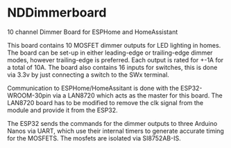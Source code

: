 # NDDimmerboard
10 channel Dimmer Board for ESPHome and HomeAssistant

This board contains 10 MOSFET dimmer outputs for LED lighting in homes. The board can be set-up in either leading-edge or trailing-edge dimmer modes, however trailing-edge is preferred. Each output is rated for +-1A for a total of 10A.
The board also contains 16 inputs for switches, this is done via 3.3v by just connecting a switch to the SWx terminal.

Communication to ESPHome/HomeAssitant is done with the ESP32-WROOM-30pin via a LAN8720 which acts as the master for this board.
The LAN8720 board has to be modified to remove the clk signal from the module and provide it from the ESP32.

The ESP32 sends the commands for the dimmer outputs to three Arduino Nanos via UART, which use their internal timers to generate accurate timing for the MOSFETS. The mosfets are isolated via SI8752AB-IS.
